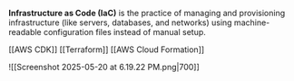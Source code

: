**Infrastructure as Code (IaC)** is the practice of managing and provisioning infrastructure (like servers, databases, and networks) using machine-readable configuration files instead of manual setup.
 
[[AWS CDK]]
[[Terraform]]
[[AWS Cloud Formation]]

![[Screenshot 2025-05-20 at 6.19.22 PM.png|700]]